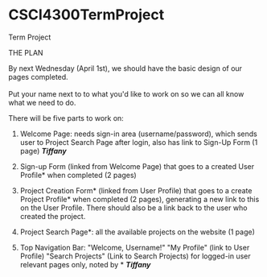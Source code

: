 # CSCI4300TermProject
Term Project

THE PLAN

By next Wednesday (April 1st), we should have the basic design of our pages completed.
<br>
<br>Put your name next to to what you'd like to work on so we can all know what we need to do.

There will be five parts to work on:

1. Welcome Page: needs sign-in area (username/password), which sends user to Project Search Page after login, also has link to Sign-Up Form (1 page) <b><i>Tiffany</i></b>

2. Sign-up Form (linked from Welcome Page) that goes to a created User Profile* when completed (2 pages)

3. Project Creation Form* (linked from User Profile) that goes to a create Project Profile* when completed (2 pages), generating a new link to this on the User Profile. There should also be a link back to the user who created the project.

4. Project Search Page*: all the available projects on the website (1 page)

5. Top Navigation Bar: "Welcome, Username!" "My Profile" (link to User Profile) "Search Projects" (Link to Search Projects) for logged-in user relevant pages only, noted by * <b><i>Tiffany</i></b>

